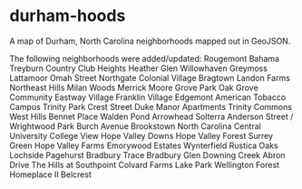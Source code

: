 durham-hoods
============

A map of Durham, North Carolina neighborhoods mapped out in GeoJSON.

The following neighborhoods were added/updated:
Rougemont
Bahama
Treyburn
Country Club Heights
Heather Glen
Willowhaven
Greymoss
Lattamoor
Omah Street
Northgate
Colonial Village
Bragtown
Landon Farms
Northeast Hills
Milan Woods
Merrick Moore
Grove Park
Oak Grove Community
Eastway Village
Franklin Village
Edgemont
American Tobacco Campus
Trinity Park
Crest Street
Duke Manor Apartments
Trinity Commons
West Hills
Bennet Place
Walden Pond
Arrowhead
Solterra
Anderson Street / Wrightwood Park
Burch Avenue
Brookstown
North Carolina Central University
College View
Hope Valley Downs
Hope Valley Forest
Surrey Green
Hope Valley Farms
Emorywood Estates
Wynterfield
Rustica Oaks
Lochside
Pagehurst
Bradbury Trace
Bradbury Glen
Downing Creek
Abron Drive
The Hills at Southpoint
Colvard Farms
Lake Park
Wellington Forest
Homeplace II
Belcrest
